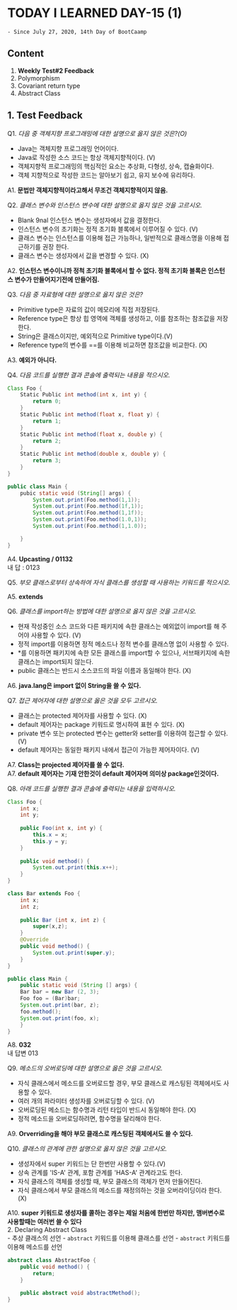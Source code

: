 # TODAY I LEARNED DAY-15 (1)
  `- Since July 27, 2020, 14th Day of BootCaamp`
  
## Content
  1. **Weekly Test#2 Feedback**
  2. Polymorphism
  3. Covariant return type
  4. Abstract Class
  
## 1. Test Feedback
  
Q1. *다음 중 객체지향 프로그래밍에 대한 설명으로 옳지 않은 것은?(O)*   
  * Java는 객체지향 프로그래밍 언어이다.  
  * Java로 작성한 소스 코드는 항상 객체지향적이다. (V)
  * 객체지향적 프로그래밍의 핵심적인 요소는 추상화, 다형성, 상속, 캡슐화이다.
  * 객체 지향적으로 작성한 코드는 알아보기 쉽고, 유지 보수에 유리하다.  
  
A1. **문법만 객체지향적이라고해서 무조건 객체지향적이지 않음.**  

Q2. *클래스 변수와 인스턴스 변수에 대한 설명으로 옳지 않은 것을 고르시오.*   
  * Blank 9nal 인스턴스 변수는 생성자에서 값을 결정한다.
  * 인스턴스 변수의 초기화는 정적 초기화 블록에서 이루어질 수 있다. (V)
  * 클래스 변수는 인스턴스를 이용해 접근 가능하나, 일반적으로 클래스명을 이용해 접근하기를 권장 한다.
  * 클래스 변수는 생성자에서 값을 변경할 수 있다. (X)
  
A2. **인스턴스 변수이니까 정척 초기화 블록에서 할 수 없다. 정적 초기화 블록은 인스턴스 변수가 만들어지기전에 만들어짐.**  

Q3. *다음 중 자료형에 대한 설명으로 옳지 않은 것은?* 
  * Primitive type은 자료의 값이 메모리에 직접 저장된다.
  * Reference type은 항상 힙 영역에 객체를 생성하고, 이를 참조하는 참조값을 저장한다.
  * String은 클래스이지만, 예외적으로 Primitive type이다.(V)
  * Reference type의 변수를 ==를 이용해 비교하면 참조값을 비교한다. (X)  
  
A3. **예외가 아니다.**  

Q4. *다음 코드를 실행한 결과 콘솔에 출력되는 내용을 적으시오.*  
```java
Class Foo {
    Static Public int method(int x, int y) { 
        return 0;
    }
    Static Public int method(float x, float y) { 
        return 1;
    }
    Static Public int method(float x, double y) { 
        return 2;
    }
    Static Public int method(double x, double y) { 
        return 3;
    }
}

public class Main { 
    pubic static void (String[] args) { 
        System.out.print(Foo.method(1,1));    
        System.out.print(Foo.method(1f,1));    
        System.out.print(Foo.method(1,1f));    
        System.out.print(Foo.method(1.0,1));    
        System.out.print(Foo.method(1,1.0));    

    }
}
 ```
A4. **Upcasting / 01132**  
    내 답 : 0123

Q5. *부모 클래스로부터 상속하여 자식 클래스를 생성할 때 사용하는 키워드를 적으시오.*  
 
A5. **extends** 

Q6. *클래스를 import하는 방법에 대한 설명으로 옳지 않은 것을 고르시오.*  
  * 현재 작성중인 소스 코드와 다른 패키지에 속한 클래스는 예외없이 import를 해 주어야 사용할 수
    있다. (V)
  * 정적 import를 이용하면 정적 메소드나 정적 변수를 클래스명 없이 사용할 수 있다.
  * *를 이용하면 패키지에 속한 모든 클래스를 import할 수 있으나, 서브패키지에 속한 클래스는 import되지 않는다.
  * public 클래스는 반드시 소스코드의 파일 이름과 동일해야 한다. (X)
  
A6. **java.lang은 import 없이 String을 쓸 수 있다.**  

Q7. *접근 제어자에 대한 설명으로 옳은 것을 모두 고르시오.*  
  * 클래스는 protected 제어자를 사용할 수 있다. (X)
  * default 제어자는 package 키워드로 명시하여 표현 수 있다. (X)
  * private 변수 또는 protected 변수는 getter와 setter를 이용하여 접근할 수 있다. (V)
  * default 제어자는 동일한 패키지 내에서 접근이 가능한 제어자이다. (V)

A7. **Class는 projected 제어자를 쓸 수 없다.**  
A7. **default 제어자는 기재 안한것이 default 제어자며 의미상 package인것이다.**  

Q8. *아래 코드를 실행한 결과 콘솔에 출력되는 내용을 입력하시오.*

```java
Class Foo {
    int x;
    int y;
    
    public Foo(int x, int y) { 
        this.x = x;
        this.y = y;
    }
    
    public void method() { 
        System.out.print(this.x++);
    }
}

class Bar extends Foo { 
    int x;
    int z;
    
    public Bar (int x, int z) { 
        super(x,z);
    }
    @Override
    public void method() { 
        System.out.print(super.y);
    }
}

public class Main { 
    public static void (String [] args) {
    Bar bar = new Bar (2, 3);
    Foo foo = (Bar)bar;
    System.out.print(bar, z);
    foo.method();
    System.out.print(foo, x); 
    }   
}
```
A8. **032**  
내 답변 013

Q9. *메소드의 오버로딩에 대한 설명으로 옳은 것을 고르시오.*  
  * 자식 클래스에서 메소드를 오버로드할 경우, 부모 클래스로 캐스팅된 객체에서도 사용할 수 있다.
  * 여러 개의 파라미터 생성자를 오버로딩할 수 있다. (V)
  * 오버로딩된 메소드는 함수명과 리턴 타입이 반드시 동일해야 한다. (X)
  * 정적 메소드을 오버로딩하려면, 함수명을 달리해야 한다.
  
A9. **Orverriding을 해야 부모 클래스로 캐스팅된 객체에서도 쓸 수 있다.** 

Q10. *클래스의 관계에 관한 설명으로 옳지 않은 것을 고르시오.*  
  * 생성자에서 super 키워드는 단 한번만 사용할 수 있다.(V)
  * 상속 관계를 'IS-A' 관계, 포함 관계를 'HAS-A' 관계라고도 한다.
  * 자식 클래스의 객체를 생성할 때, 부모 클래스의 객체가 먼저 만들어진다.
  * 자식 클래스에서 부모 클래스의 메소드를 재정의하는 것을 오버라이딩이라 한다.(X) 
  
A10. **super 키워드로 생성자를 콜하는 경우는 제일 처음에 한번만 하지만, 맴버변수로 사용할때는 여러번 쓸 수 있다**     
  2. Declaring Abstract Class  
    - 추상 클래스의 선언
     - `abstract` 키워드를 이용해 클래스를 선언
     - `abstract` 키워드를 이용해 메소드를 선언  
  ```java
  abstract class AbstractFoo {
      public void method() {
          return;
      }

      public abstract void abstractMethod();
  }
  ```     
     


 